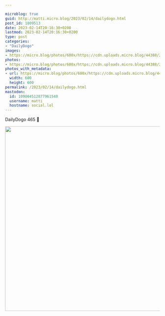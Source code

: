 ```yaml
---

microblog: true
guid: http://matti.micro.blog/2023/02/14/dailydogo.html
post_id: 1809513
date: 2023-02-14T20:16:30+0200
lastmod: 2023-02-14T20:16:30+0200
type: post
categories:
- "DailyDogo"
images:
- https://micro.blog/photos/600x/https://cdn.uploads.micro.blog/44388/2023/c702bfef2f.jpg
photos:
- https://micro.blog/photos/600x/https://cdn.uploads.micro.blog/44388/2023/c702bfef2f.jpg
photos_with_metadata:
- url: https://micro.blog/photos/600x/https://cdn.uploads.micro.blog/44388/2023/c702bfef2f.jpg
  width: 600
  height: 600
permalink: /2023/02/14/dailydogo.html
mastodon:
  id: 109864512877961540
  username: matti
  hostname: social.lol
---
```

DailyDogo 465 🐶

<img src="/media/uploads/2023/c702bfef2f.jpg" width="600" height="600" alt="" />
